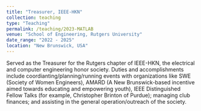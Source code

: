 ```yaml
---
title: "Treasurer, IEEE-HKN"
collection: teaching
type: "Teaching"
permalink: /teaching/2023-MATLAB
venue: "School of Engineering, Rutgers University"
date_range: "2022 - 2025"
location: "New Brunswick, USA"
---
```


Served as the Treasurer for the Rutgers chapter of IEEE-HKN, the electrical and computer engineering honor society. Duties and accomplishments include coordianting/planning/running events with organizations like SWE (Society of Women Engineers), AMARD (A New Brunswick-based incentive aimed towards educating and empowering youth), IEEE Distinguished Fellow Talks (for example, Christopher Brinton of Purdue); managing club finances; and assisting in the general operation/outreach of the society.